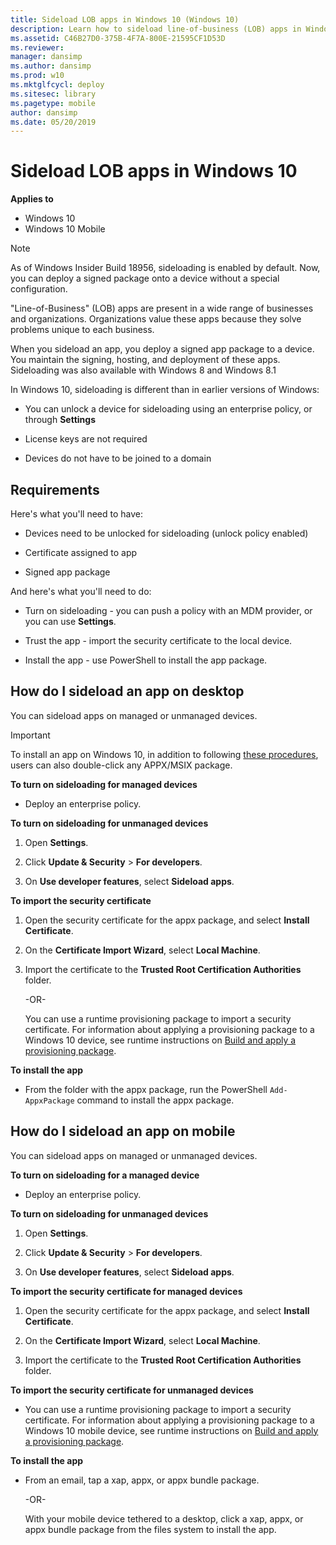 ```yaml
---
title: Sideload LOB apps in Windows 10 (Windows 10)
description: Learn how to sideload line-of-business (LOB) apps in Windows 10. When you sideload an app, you deploy a signed app package to a device.
ms.assetid: C46B27D0-375B-4F7A-800E-21595CF1D53D
ms.reviewer: 
manager: dansimp
ms.author: dansimp
ms.prod: w10
ms.mktglfcycl: deploy
ms.sitesec: library
ms.pagetype: mobile
author: dansimp
ms.date: 05/20/2019
---
```


# Sideload LOB apps in Windows 10
**Applies to**

-   Windows 10
-   Windows 10 Mobile

> [!NOTE]
> As of Windows Insider Build 18956, sideloading is enabled by default. Now, you can deploy a signed package onto a device without a special configuration. 

"Line-of-Business" (LOB) apps are present in a wide range of businesses and organizations. Organizations value these apps because they solve problems unique to each business.

When you sideload an app, you deploy a signed app package to a device. You maintain the signing, hosting, and deployment of these apps. Sideloading was also available with Windows 8 and Windows 8.1

In Windows 10, sideloading is different than in earlier versions of Windows:

-   You can unlock a device for sideloading using an enterprise policy, or through **Settings**

-   License keys are not required

-   Devices do not have to be joined to a domain

## Requirements
Here's what you'll need to have:

-   Devices need to be unlocked for sideloading (unlock policy enabled)

-   Certificate assigned to app

-   Signed app package

And here's what you'll need to do:

-   Turn on sideloading - you can push a policy with an MDM provider, or you can use **Settings**.

-   Trust the app - import the security certificate to the local device.

-   Install the app - use PowerShell to install the app package.

## How do I sideload an app on desktop
You can sideload apps on managed or unmanaged devices.

>[!IMPORTANT]
> To install an app on Windows 10, in addition to following [these procedures](/windows/msix/app-installer/installing-windows10-apps-web), users can also double-click any APPX/MSIX package.


**To turn on sideloading for managed devices**

-   Deploy an enterprise policy.



**To turn on sideloading for unmanaged devices**

1.  Open **Settings**.

2.  Click **Update & Security** &gt; **For developers**.

3.  On **Use developer features**, select **Sideload apps**.

**To import the security certificate**

1.  Open the security certificate for the appx package, and select **Install Certificate**.

2.  On the **Certificate Import Wizard**, select **Local Machine**.

3.  Import the certificate to the **Trusted Root Certification Authorities** folder.

    -OR-

    You can use a runtime provisioning package to import a security certificate. For information about applying a provisioning package to a Windows 10 device, see runtime instructions on [Build and apply a provisioning package]( https://go.microsoft.com/fwlink/p/?LinkId=619162).

**To install the app**
-   From the folder with the appx package, run the PowerShell `Add-AppxPackage` command to install the appx package.

## How do I sideload an app on mobile
You can sideload apps on managed or unmanaged devices.

**To turn on sideloading for a managed device**

-   Deploy an enterprise policy.

**To turn on sideloading for unmanaged devices**

1.  Open **Settings**.

2.  Click **Update & Security** &gt; **For developers**.

3.  On **Use developer features**, select **Sideload apps**.

**To import the security certificate for managed devices**

1.  Open the security certificate for the appx package, and select **Install Certificate**.

2.  On the **Certificate Import Wizard**, select **Local Machine**.

3.  Import the certificate to the **Trusted Root Certification Authorities** folder.

**To import the security certificate for unmanaged devices**

-   You can use a runtime provisioning package to import a security certificate. For information about applying a provisioning package to a Windows 10 mobile device, see runtime instructions on [Build and apply a provisioning package]( https://go.microsoft.com/fwlink/p/?LinkId=619164).

**To install the app**

-   From an email, tap a xap, appx, or appx bundle package.

    -OR-

    With your mobile device tethered to a desktop, click a xap, appx, or appx bundle package from the files system to install the app.

 

 